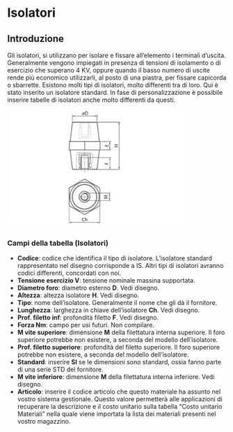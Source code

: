 # Isolatori

## Introduzione
Gli isolatori, si utilizzano per isolare e fissare all’elemento i terminali d’uscita.
Generalmente vengono impiegati in presenza di tensioni di isolamento o di esercizio che superano 4 KV, oppure quando il basso numero di uscite rende più economico utilizzarli, al posto di una piastra, per fissare capicorda o sbarrette. Esistono molti tipi di isolatori, molto differenti tra di loro. Qui è stato inserito un isolatore standard. In fase di personalizzazione è possibile inserire tabelle di isolatori anche molto differenti da questi.


<img src="img/Isolatori.jpg" height="270px">

### Campi della tabella (Isolatori)

- **Codice**: codice che identifica il tipo di isolatore. L’isolatore standard rappresentato nel disegno corrisponde a IS. 
Altri tipi di isolatori avranno codici differenti, concordati con noi.
- **Tensione esercizio V**: tensione nominale massina supportata.
- **Diametro foro**: diametro esterno **D**. Vedi disegno.
- **Altezza**: altezza isolatore **H**. Vedi disegno.
- **Tipo**: nome dell’isolatore. Generalmente il nome che gli dà il fornitore.
- **Lunghezza**: larghezza in chiave dell’isolatore **Ch**. Vedi disegno.
- **Prof. filetto inf**: profondità filetto **F**. Vedi disegno.
- **Forza Nm**: campo per usi futuri. Non compilare.
- **M vite superiore**: dimensione **M** della filettatura interna superiore. Il foro superiore potrebbe non esistere, a seconda del modello dell’isolatore.
- **Prof. filetto superiore**: profondità del filetto superiore. Il foro superiore potrebbe non esistere, a seconda del modello dell’isolatore.
- **Standard**: inserire **SI** se le dimensioni sono standard, ossia fanno parte di una serie STD del fornitore.
- **M vite inferiore**: dimensione **M** della filettatura interna inferiore. Vedi disegno.
- **Articolo**: inserire il codice articolo che questo materiale ha assunto nel vostro sistema gestionale. Questo valore permetterà alle applicazioni di recuperare la descrizione e il costo unitario sulla tabella “Costo unitario Materiali” nella quale viene importata la lista dei materiali presenti nel vostro magazzino.
